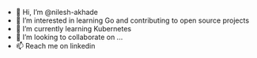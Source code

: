 - 👋 Hi, I’m @nilesh-akhade
- 👀 I’m interested in learning Go and contributing to open source projects
- 🌱 I’m currently learning Kubernetes
- 💞️ I’m looking to collaborate on ...
- 📫 Reach me on linkedin

<!---
nilesh-akhade/nilesh-akhade is a ✨ special ✨ repository because its `README.md` (this file) appears on your GitHub profile.
You can click the Preview link to take a look at your changes.
--->
